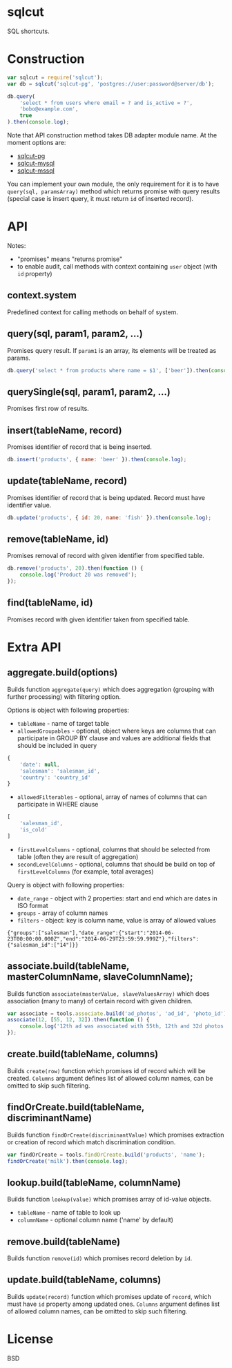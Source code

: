# sqlcut

SQL shortcuts.

# Construction

```js
var sqlcut = require('sqlcut');
var db = sqlcut('sqlcut-pg', 'postgres://user:password@server/db');

db.query(
	'select * from users where email = ? and is_active = ?',
	'bobo@example.com',
	true
).then(console.log);
```

Note that API construction method takes DB adapter module name.
At the moment options are:

* [sqlcut-pg](https://github.com/titarenko/sqlcut-pg)
* [sqlcut-mysql](https://github.com/titarenko/sqlcut-mysql)
* [sqlcut-mssql](https://github.com/titarenko/sqlcut-mssql)

You can implement your own module,
the only requirement for it is to have `query(sql, paramsArray)` method
which returns promise with query results (special case is insert query, it must return `id` of inserted record).

# API

Notes: 

* "promises" means "returns promise"
* to enable audit, call methods with context containing `user` object (with `id` property)

## context.system

Predefined context for calling methods on behalf of system.

## query(sql, param1, param2, ...)

Promises query result. If `param1` is an array, its elements will be treated as params.

```js
db.query('select * from products where name = $1', ['beer']).then(console.log);
```
## querySingle(sql, param1, param2, ...)

Promises first row of results.

## insert(tableName, record)

Promises identifier of record that is being inserted.

```js
db.insert('products', { name: 'beer' }).then(console.log);
```

## update(tableName, record)

Promises identifier of record that is being updated. Record must have identifier value.

```js
db.update('products', { id: 20, name: 'fish' }).then(console.log);
```

## remove(tableName, id)

Promises removal of record with given identifier from specified table.

```js
db.remove('products', 20).then(function () {
	console.log('Product 20 was removed');
});
```

## find(tableName, id)

Promises record with given identifier taken from specified table.

# Extra API

## aggregate.build(options)

Builds function `aggregate(query)` which does aggregation (grouping with further processing) with filtering option.

Options is object with following properties:

* `tableName` - name of target table
* `allowedGroupables` - optional, object where keys are columns that can participate in GROUP BY clause and values are additional fields that should be included in query

```js
{
	'date': null,
	'salesman': 'salesman_id',
	'country': 'country_id'
}
```

* `allowedFilterables` - optional, array of names of columns that can participate in WHERE clause

```js
[
	'salesman_id',
	'is_cold'
]
```

* `firstLevelColumns` - optional, columns that should be selected from table (often they are result of aggregation)
* `secondLevelColumns` - optional, columns that should be build on top of `firstLevelColumns` (for example, total averages)

Query is object with following properties:

* `date_range` - object with 2 properties: start and end which are dates in ISO format
* `groups` - array of column names
* `filters` - object: key is column name, value is array of allowed values

```
{"groups":["salesman"],"date_range":{"start":"2014-06-23T00:00:00.000Z","end":"2014-06-29T23:59:59.999Z"},"filters":{"salesman_id":["14"]}}
```

## associate.build(tableName, masterColumnName, slaveColumnName);

Builds function `associate(masterValue, slaveValuesArray)` which does association (many to many) of certain record with given children.

```js
var associate = tools.associate.build('ad_photos', 'ad_id', 'photo_id');
associate(12, [55, 12, 32]).then(function () {
	console.log('12th ad was associated with 55th, 12th and 32d photos.');
});
```

## create.build(tableName, columns)

Builds `create(row)` function which promises id of record which will be created. `Columns` argument defines list of allowed column names, can be omitted to skip such filtering.

## findOrCreate.build(tableName, discriminantName)

Builds function `findOrCreate(discriminantValue)` which promises extraction or creation of record which match discrimination condition.

```js
var findOrCreate = tools.findOrCreate.build('products', 'name');
findOrCreate('milk').then(console.log);
```

## lookup.build(tableName, columnName)

Builds function `lookup(value)` which promises array of id-value objects.

- `tableName` - name of table to look up
- `columnName` - optional column name ('name' by default)

## remove.build(tableName)

Builds function `remove(id)` which promises record deletion by `id`.

## update.build(tableName, columns)

Builds `update(record)` function which promises update of `record`, which must have `id` property among updated ones. `Columns` argument defines list of allowed column names, can be omitted to skip such filtering.

# License

BSD
